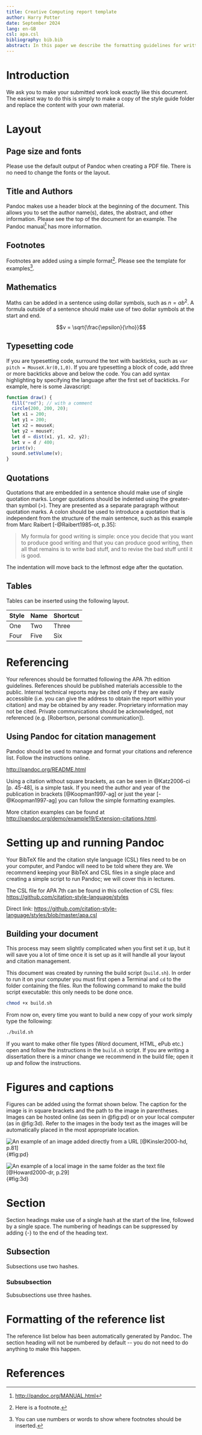 ```yaml
---
title: Creative Computing report template
author: Harry Potter
date: September 2024
lang: en-GB
csl: apa.csl
bibliography: bib.bib
abstract: In this paper we describe the formatting guidelines for written work on the BSc (Hons) and BA (Hons) Creative Computing courses at the University of Portsmouth. The template is a plain text document intended to be used with Pandoc. The resulting file should be a PDF unless the assessment requires an alternative file format.
---
```


<!--
`ClearSans` is a good font family option.
-->

# Introduction
We ask you to make your submitted work look exactly like this document. The easiest way to do this is simply to make a copy of the style guide folder and replace the content with your own material.


# Layout

## Page size and fonts
Please use the default output of Pandoc when creating a PDF file. There is no need to change the fonts or the layout. 



## Title and Authors
Pandoc makes use a header block at the beginning of the document. This allows you to set the author name(s), dates, the abstract, and other information. Please see the top of the document for an example. The Pandoc manual[^manual] has more information.

[^manual]: <http://pandoc.org/MANUAL.html>



## Footnotes
Footnotes are added using a simple format[^1]. Please see the template for examples[^name].

[^1]: Here is a footnote.
[^name]: You can use numbers or words to show where footnotes should be inserted.



## Mathematics
Maths can be added in a sentence using dollar symbols, such as $n = ab^2$. A formula outside of a sentence should make use of two dollar symbols at the start and end.

$$v = \sqrt{\frac{\epsilon}{\rho}}$$



## Typesetting code
If you are typesetting code, surround the text with backticks, such as `var pitch = MouseX.kr(0,1,0)`. If you are typesetting a block of code, add three or more backticks above and below the code. You can add syntax highlighting by specifying the language after the first set of backticks. For example, here is some Javascript:

```js
function draw() {
  fill("red"); // with a comment
  circle(200, 200, 20);
  let x1 = 200;
  let y1 = 200;
  let x2 = mouseX;
  let y2 = mouseY;
  let d = dist(x1, y1, x2, y2);
  let v = d / 400;
  print(v);
  sound.setVolume(v);
}
```


## Quotations
Quotations that are embedded in a sentence should make use of single quotation marks. Longer quotations should be indented using the greater-than symbol (>). They are presented as a separate paragraph without quotation marks. A colon should be used to introduce a quotation that is independent from the structure of the main sentence, such as this example from Marc Raibert [-@Raibert1985-ot, p.35]:

> My formula for good writing is simple: once you decide that you want to produce good writing and that you can produce good writing, then all that remains is to write bad stuff, and to revise the bad stuff until it is good.

The indentation will move back to the leftmost edge after the quotation.



## Tables
Tables can be inserted using the following layout.

Style | Name | Shortcut
---|---|---
One | Two | Three
Four | Five | Six



# Referencing
Your references should be formatted following the APA 7th edition guidelines. References should be published materials accessible to the public. Internal technical reports may be cited only if they are easily accessible (i.e. you can give the address to obtain the report within your citation) and may be obtained by any reader. Proprietary information may not be cited. Private communications should be acknowledged, not referenced (e.g. [Robertson, personal communication]).


## Using Pandoc for citation management
Pandoc should be used to manage and format your citations and reference list. Follow the instructions online.

<http://pandoc.org/README.html>

Using a citation without square brackets, as can be seen in @Katz2006-ci [p. 45-48], is a simple task. If you need the author and year of the publication in brackets [@Koopman1997-ag] or just the year [-@Koopman1997-ag] you can follow the simple formatting examples.

More citation examples can be found at <http://pandoc.org/demo/example19/Extension-citations.html>.


# Setting up and running Pandoc
Your BibTeX file and the citation style language (CSL) files need to be on your computer, and Pandoc will need to be told where they are. We recommend keeping your BibTeX and CSL files in a single place and creating a simple script to run Pandoc; we will cover this in lectures.

The CSL file for APA 7th can be found in this collection of CSL files: <https://github.com/citation-style-language/styles>

Direct link: <https://github.com/citation-style-language/styles/blob/master/apa.csl>



## Building your document
This process may seem slightly complicated when you first set it up, but it will save you a lot of time once it is set up as it will handle all your layout and citation management.

This document was created by running the build script (`build.sh`). In order to run it on your computer you must first open a Terminal and `cd` to the folder containing the files. Run the following command to make the build script executable: this only needs to be done once.

```bash
chmod +x build.sh
```

From now on, every time you want to build a new copy of your work simply type the following:

```bash
./build.sh
```

If you want to make other file types (Word document, HTML, ePub etc.) open and follow the instructions in the `build.sh` script. If you are writing a dissertation there is a minor change we recommend in the build file; open it up and follow the instructions.



# Figures and captions

Figures can be added using the format shown below. The caption for the image is in square brackets and the path to the image in parentheses. Images can be hosted online (as seen in @fig:pd) or on your local computer (as in @fig:3d). Refer to the images in the body text as the images will be automatically placed in the most appropriate location.
  
![An example of an image added directly from a URL [@Kinsler2000-hd, p.81]](https://archive.bleu255.com/makeart/2008/images/pure_data-workshop.png){#fig:pd}

![An example of a local image in the same folder as the text file [@Howard2000-dr, p.29]](images/3d-domains.png){#fig:3d}



# Section
Section headings make use of a single hash at the start of the line, followed by a single space. The numbering of headings can be suppressed by adding {-} to the end of the heading text.

## Subsection
Subsections use two hashes.

### Subsubsection
Subsubsections use three hashes.



# Formatting of the reference list
The reference list below has been automatically generated by Pandoc. The section heading will not be numbered by default -- you do not need to do anything to make this happen.


# References
